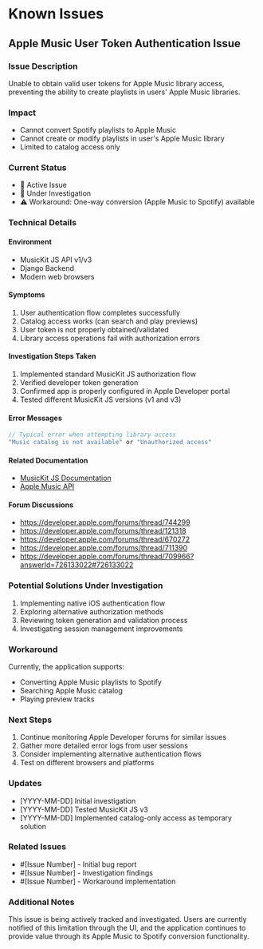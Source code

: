 # Known Issues

## Apple Music User Token Authentication Issue

### Issue Description
Unable to obtain valid user tokens for Apple Music library access, preventing the ability to create playlists in users' Apple Music libraries.

### Impact
- Cannot convert Spotify playlists to Apple Music
- Cannot create or modify playlists in user's Apple Music library
- Limited to catalog access only

### Current Status
- 🔴 Active Issue
- 🔄 Under Investigation
- ⚠️ Workaround: One-way conversion (Apple Music to Spotify) available

### Technical Details

#### Environment
- MusicKit JS API v1/v3
- Django Backend
- Modern web browsers

#### Symptoms
1. User authentication flow completes successfully
2. Catalog access works (can search and play previews)
3. User token is not properly obtained/validated
4. Library access operations fail with authorization errors

#### Investigation Steps Taken
1. Implemented standard MusicKit JS authorization flow
2. Verified developer token generation
3. Confirmed app is properly configured in Apple Developer portal
4. Tested different MusicKit JS versions (v1 and v3)

#### Error Messages
```javascript
// Typical error when attempting library access
"Music catalog is not available" or "Unauthorized access"
```

#### Related Documentation
- [MusicKit JS Documentation](https://developer.apple.com/documentation/musickitjs)
- [Apple Music API](https://developer.apple.com/documentation/applemusicapi)

#### Forum Discussions
- https://developer.apple.com/forums/thread/744299
- https://developer.apple.com/forums/thread/121318
- https://developer.apple.com/forums/thread/670272
- https://developer.apple.com/forums/thread/711390
- https://developer.apple.com/forums/thread/709966?answerId=726133022#726133022

### Potential Solutions Under Investigation
1. Implementing native iOS authentication flow
2. Exploring alternative authorization methods
3. Reviewing token generation and validation process
4. Investigating session management improvements

### Workaround
Currently, the application supports:
- Converting Apple Music playlists to Spotify
- Searching Apple Music catalog
- Playing preview tracks

### Next Steps
1. Continue monitoring Apple Developer forums for similar issues
2. Gather more detailed error logs from user sessions
3. Consider implementing alternative authentication flows
4. Test on different browsers and platforms

### Updates
- [YYYY-MM-DD] Initial investigation
- [YYYY-MM-DD] Tested MusicKit JS v3
- [YYYY-MM-DD] Implemented catalog-only access as temporary solution

### Related Issues
- #[Issue Number] - Initial bug report
- #[Issue Number] - Investigation findings
- #[Issue Number] - Workaround implementation

### Additional Notes
This issue is being actively tracked and investigated. Users are currently notified of this limitation through the UI, and the application continues to provide value through its Apple Music to Spotify conversion functionality. 
